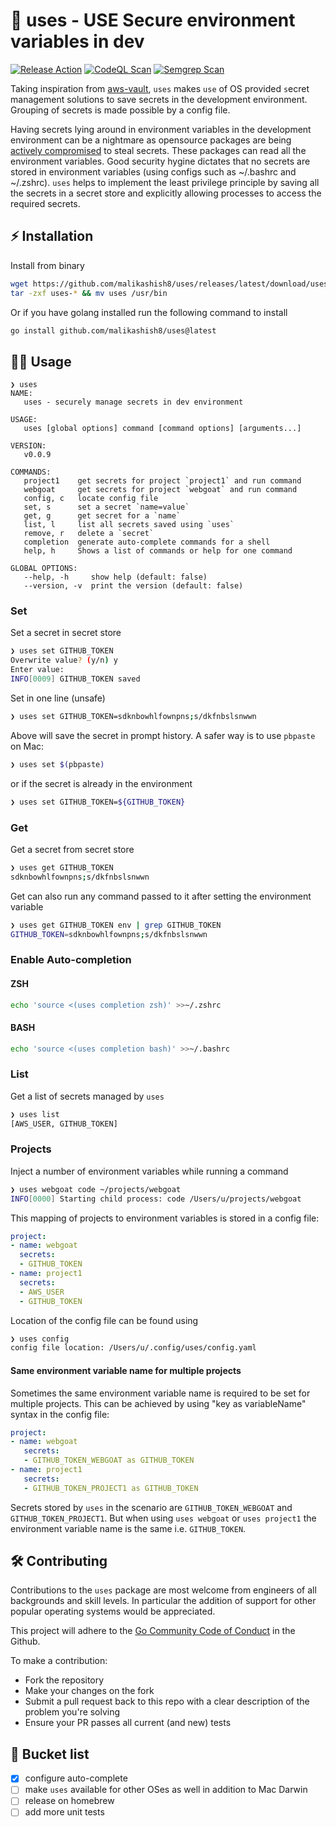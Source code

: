 # 🔐 uses - USE Secure environment variables in dev

[![Release Action](https://github.com/malikashish8/uses/actions/workflows/release.yaml/badge.svg)](https://github.com/malikashish8/uses/actions/workflows/release.yaml)
[![CodeQL Scan](https://github.com/malikashish8/uses/actions/workflows/codeql.yaml/badge.svg?branch=master)](https://github.com/malikashish8/uses/actions/workflows/codeql.yaml)
[![Semgrep Scan](https://github.com/malikashish8/uses/actions/workflows/semgrep.yaml/badge.svg?branch=master)](https://github.com/malikashish8/uses/actions/workflows/semgrep.yaml)

Taking inspiration from [aws-vault](https://github.com/99designs/aws-vaults), `uses` makes `use` of OS provided `s`ecret management solutions to save secrets in the development environment. Grouping of secrets is made possible by a config file.

Having secrets lying around in environment variables in the development environment can be a nightmare as opensource packages are being [actively compromised](https://thehackernews.com/2022/05/pypi-package-ctx-and-php-library-phpass.html) to steal secrets. These packages can read all the environment variables. Good security hygine dictates that no secrets are stored in environment variables (using configs such as ~/.bashrc and ~/.zshrc). `uses` helps to implement the least privilege principle by saving all the secrets in a secret store and explicitly allowing processes to access the required secrets.

## ⚡️ Installation

Install from binary

```bash
wget https://github.com/malikashish8/uses/releases/latest/download/uses-darwin-amd64.tar.gz
tar -zxf uses-* && mv uses /usr/bin
```

Or if you have golang installed run the following command to install

```bash
go install github.com/malikashish8/uses@latest
```

## 🧑‍💻 Usage

```text
❯ uses                   
NAME:
   uses - securely manage secrets in dev environment

USAGE:
   uses [global options] command [command options] [arguments...]

VERSION:
   v0.0.9

COMMANDS:
   project1    get secrets for project `project1` and run command
   webgoat     get secrets for project `webgoat` and run command
   config, c   locate config file
   set, s      set a secret `name=value`
   get, g      get secret for a `name`
   list, l     list all secrets saved using `uses`
   remove, r   delete a `secret`
   completion  generate auto-complete commands for a shell
   help, h     Shows a list of commands or help for one command

GLOBAL OPTIONS:
   --help, -h     show help (default: false)
   --version, -v  print the version (default: false)
```

### Set

Set a secret in secret store

```bash
❯ uses set GITHUB_TOKEN
Overwrite value? (y/n) y
Enter value: 
INFO[0009] GITHUB_TOKEN saved
```

Set in one line (unsafe) 

```bash
❯ uses set GITHUB_TOKEN=sdknbowhlfownpns;s/dkfnbslsnwwn
```

Above will save the secret in prompt history. A safer way is to use `pbpaste` on Mac:

```bash
❯ uses set $(pbpaste)
```

or if the secret is already in the environment

```bash
❯ uses set GITHUB_TOKEN=${GITHUB_TOKEN}
```

### Get

Get a secret from secret store

```bash
❯ uses get GITHUB_TOKEN
sdknbowhlfownpns;s/dkfnbslsnwwn
```

Get can also run any command passed to it after setting the environment variable

```bash
❯ uses get GITHUB_TOKEN env | grep GITHUB_TOKEN
GITHUB_TOKEN=sdknbowhlfownpns;s/dkfnbslsnwwn
```

### Enable Auto-completion

#### ZSH

```bash
echo 'source <(uses completion zsh)' >>~/.zshrc
```

#### BASH

```bash
echo 'source <(uses completion bash)' >>~/.bashrc
```

### List

Get a list of secrets managed by `uses`

```bash
❯ uses list
[AWS_USER, GITHUB_TOKEN]
```

### Projects

Inject a number of environment variables while running a command

```bash
❯ uses webgoat code ~/projects/webgoat
INFO[0000] Starting child process: code /Users/u/projects/webgoat
```

This mapping of projects to environment variables is stored in a config file:

```yaml
project:
- name: webgoat
  secrets:
  - GITHUB_TOKEN
- name: project1
  secrets:
  - AWS_USER
  - GITHUB_TOKEN
```

Location of the config file can be found using

```bash
❯ uses config
config file location: /Users/u/.config/uses/config.yaml
```

#### Same environment variable name for multiple projects

Sometimes the same environment variable name is required to be set for multiple projects. This can be achieved by using "key as variableName" syntax in the config file:

```yaml
project:
- name: webgoat
   secrets:
   - GITHUB_TOKEN_WEBGOAT as GITHUB_TOKEN
- name: project1
   secrets:
   - GITHUB_TOKEN_PROJECT1 as GITHUB_TOKEN
```

Secrets stored by `uses` in the scenario are `GITHUB_TOKEN_WEBGOAT` and `GITHUB_TOKEN_PROJECT1`. But when using `uses webgoat` or `uses project1` the environment variable name is the same i.e. `GITHUB_TOKEN`.

## 🛠 Contributing

Contributions to the `uses` package are most welcome from engineers of all backgrounds and skill levels. In particular the addition of support for other popular operating systems would be appreciated.

This project will adhere to the [Go Community Code of Conduct](https://go.dev/conduct) in the Github.

To make a contribution:

* Fork the repository
* Make your changes on the fork
* Submit a pull request back to this repo with a clear description of the problem you're solving
* Ensure your PR passes all current (and new) tests

## 🌈 Bucket list

* [x] configure auto-complete
* [ ] make `uses` available for other OSes as well in addition to Mac Darwin
* [ ] release on homebrew
* [ ] add more unit tests
